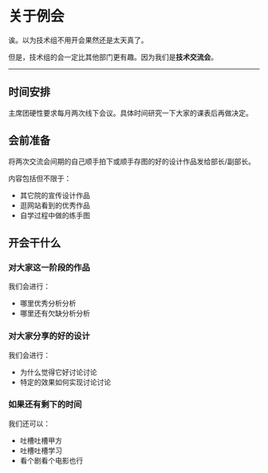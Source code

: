 # 关于例会  

诶。以为技术组不用开会果然还是太天真了。  

但是，技术组的会一定比其他部门更有趣。因为我们是**技术交流会**。  

---



## 时间安排  

主席团硬性要求每月两次线下会议。具体时间研究一下大家的课表后再做决定。  



## 会前准备  

将两次交流会间期的自己顺手拍下或顺手存图的好的设计作品发给部长/副部长。  

内容包括但不限于：

- 其它院的宣传设计作品  
- 逛网站看到的优秀作品  
- 自学过程中做的练手图  



## 开会干什么  

### 对大家这一阶段的作品  

我们会进行：

- 哪里优秀分析分析  
- 哪里还有欠缺分析分析  



### 对大家分享的好的设计  

我们会进行：

- 为什么觉得它好讨论讨论  
- 特定的效果如何实现讨论讨论  



### 如果还有剩下的时间  

我们还可以：

- 吐槽吐槽甲方  
- 吐槽吐槽学习  
- 看个剧看个电影也行  

